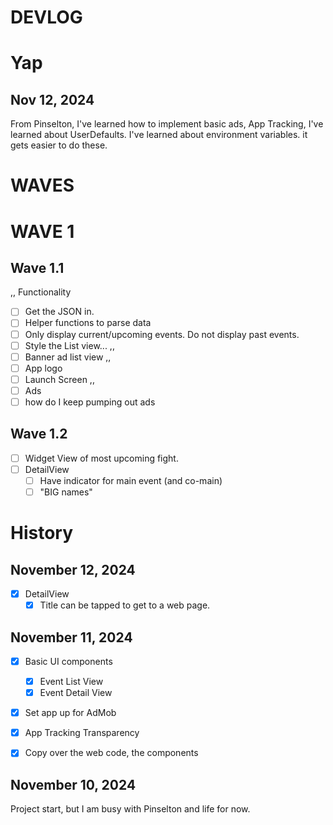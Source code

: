 # DEVLOG

# Yap

## Nov 12, 2024
From Pinselton, I've learned how to implement basic ads, App Tracking, I've learned about UserDefaults.
I've learned about environment variables. it gets easier to do these.

# WAVES

# WAVE 1

## Wave 1.1
,,
Functionality
- [ ] Get the JSON in.
- [ ] Helper functions to parse data
- [ ] Only display current/upcoming events. Do not display past events.
- [ ] Style the List view...
,,
- [ ] Banner ad list view
,,
- [ ] App logo
- [ ] Launch Screen
,,
- [ ] Ads
 - [ ] how do I keep pumping out ads

## Wave 1.2
- [ ] Widget View of most upcoming fight.
- [ ] DetailView
    - [ ] Have indicator for main event (and co-main)
    - [ ] "BIG names"

# History

## November 12, 2024
- [x] DetailView
    - [x] Title can be tapped to get to a web page.

## November 11, 2024
- [x] Basic UI components
    - [x] Event List View
    - [x] Event Detail View
- [x] Set app up for AdMob
- [x] App Tracking Transparency
- [x] Copy over the web code, the components


## November 10, 2024

Project start, but I am busy with Pinselton and life for now.

